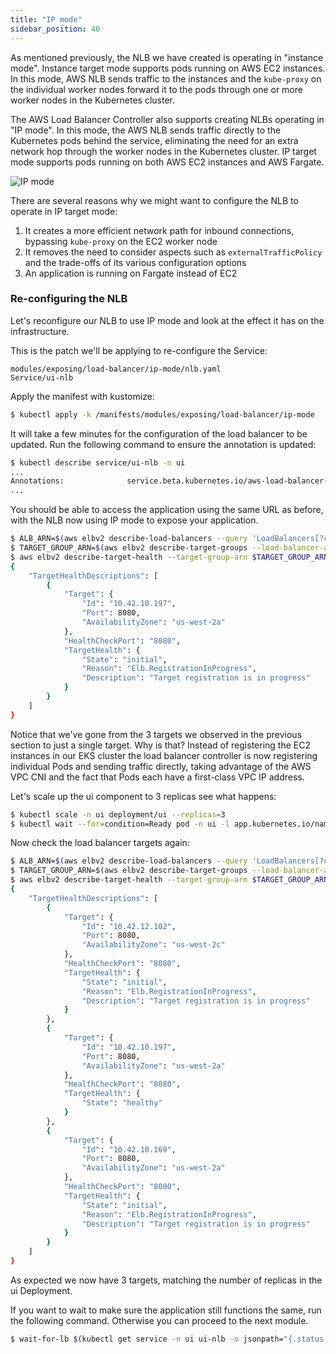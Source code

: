 ```yaml
---
title: "IP mode"
sidebar_position: 40
---
```


As mentioned previously, the NLB we have created is operating in "instance mode". Instance target mode supports pods running on AWS EC2 instances. In this mode, AWS NLB sends traffic to the instances and the `kube-proxy` on the individual worker nodes forward it to the pods through one or more worker nodes in the Kubernetes cluster.

The AWS Load Balancer Controller also supports creating NLBs operating in "IP mode". In this mode, the AWS NLB sends traffic directly to the Kubernetes pods behind the service, eliminating the need for an extra network hop through the worker nodes in the Kubernetes cluster. IP target mode supports pods running on both AWS EC2 instances and AWS Fargate.

![IP mode](./assets/ip-mode.png)

There are several reasons why we might want to configure the NLB to operate in IP target mode:

1. It creates a more efficient network path for inbound connections, bypassing `kube-proxy` on the EC2 worker node
2. It removes the need to consider aspects such as `externalTrafficPolicy` and the trade-offs of its various configuration options
3. An application is running on Fargate instead of EC2

### Re-configuring the NLB

Let's reconfigure our NLB to use IP mode and look at the effect it has on the infrastructure.

This is the patch we'll be applying to re-configure the Service:

```kustomization
modules/exposing/load-balancer/ip-mode/nlb.yaml
Service/ui-nlb
```

Apply the manifest with kustomize:

```bash
$ kubectl apply -k /manifests/modules/exposing/load-balancer/ip-mode
```

It will take a few minutes for the configuration of the load balancer to be updated. Run the following command to ensure the annotation is updated:

```bash
$ kubectl describe service/ui-nlb -n ui
...
Annotations:              service.beta.kubernetes.io/aws-load-balancer-nlb-target-type: ip
...
```

You should be able to access the application using the same URL as before, with the NLB now using IP mode to expose your application.

```bash
$ ALB_ARN=$(aws elbv2 describe-load-balancers --query 'LoadBalancers[?contains(LoadBalancerName, `k8s-ui-uinlb`) == `true`].LoadBalancerArn' | jq -r '.[0]')
$ TARGET_GROUP_ARN=$(aws elbv2 describe-target-groups --load-balancer-arn $ALB_ARN | jq -r '.TargetGroups[0].TargetGroupArn')
$ aws elbv2 describe-target-health --target-group-arn $TARGET_GROUP_ARN
{
    "TargetHealthDescriptions": [
        {
            "Target": {
                "Id": "10.42.10.197",
                "Port": 8080,
                "AvailabilityZone": "us-west-2a"
            },
            "HealthCheckPort": "8080",
            "TargetHealth": {
                "State": "initial",
                "Reason": "Elb.RegistrationInProgress",
                "Description": "Target registration is in progress"
            }
        }
    ]
}
```

Notice that we've gone from the 3 targets we observed in the previous section to just a single target. Why is that? Instead of registering the EC2 instances in our EKS cluster the load balancer controller is now registering individual Pods and sending traffic directly, taking advantage of the AWS VPC CNI and the fact that Pods each have a first-class VPC IP address.

Let's scale up the ui component to 3 replicas see what happens:

```bash
$ kubectl scale -n ui deployment/ui --replicas=3
$ kubectl wait --for=condition=Ready pod -n ui -l app.kubernetes.io/name=ui --timeout=60s
```

Now check the load balancer targets again:

```bash
$ ALB_ARN=$(aws elbv2 describe-load-balancers --query 'LoadBalancers[?contains(LoadBalancerName, `k8s-ui-uinlb`) == `true`].LoadBalancerArn' | jq -r '.[0]')
$ TARGET_GROUP_ARN=$(aws elbv2 describe-target-groups --load-balancer-arn $ALB_ARN | jq -r '.TargetGroups[0].TargetGroupArn')
$ aws elbv2 describe-target-health --target-group-arn $TARGET_GROUP_ARN
{
    "TargetHealthDescriptions": [
        {
            "Target": {
                "Id": "10.42.12.102",
                "Port": 8080,
                "AvailabilityZone": "us-west-2c"
            },
            "HealthCheckPort": "8080",
            "TargetHealth": {
                "State": "initial",
                "Reason": "Elb.RegistrationInProgress",
                "Description": "Target registration is in progress"
            }
        },
        {
            "Target": {
                "Id": "10.42.10.197",
                "Port": 8080,
                "AvailabilityZone": "us-west-2a"
            },
            "HealthCheckPort": "8080",
            "TargetHealth": {
                "State": "healthy"
            }
        },
        {
            "Target": {
                "Id": "10.42.10.169",
                "Port": 8080,
                "AvailabilityZone": "us-west-2a"
            },
            "HealthCheckPort": "8080",
            "TargetHealth": {
                "State": "initial",
                "Reason": "Elb.RegistrationInProgress",
                "Description": "Target registration is in progress"
            }
        }
    ]
}
```

As expected we now have 3 targets, matching the number of replicas in the ui Deployment.

If you want to wait to make sure the application still functions the same, run the following command. Otherwise you can proceed to the next module.

```bash timeout=240
$ wait-for-lb $(kubectl get service -n ui ui-nlb -o jsonpath="{.status.loadBalancer.ingress[*].hostname}{'\n'}")
```

